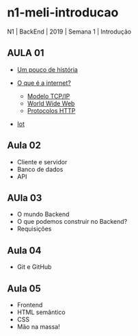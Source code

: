 # n1-meli-introducao
N1 | BackEnd | 2019 | Semana 1 | Introdução

## AULA 01
* [Um pouco de história](#um-pouco-de-história)
* [O que é a internet?](#O-QUE-É-A-INTERNET)
    * [Modelo TCP/IP](#modelo-tcpip)
    * [World Wide Web](#world-wide-web)
    * [Protocolos HTTP](#protocolos-http)

* [Iot](#Internet-das-coisas---IoT)

## Aula 02
* Cliente e servidor
* Banco de dados
* API

## AUla 03
* O mundo Backend 
* O que podemos construir no Backend?
* Requisições

## Aula 04
* Git e GitHub


## Aula 05
* Frontend
* HTML semântico
* CSS 
* Mão na massa!
